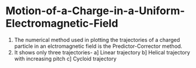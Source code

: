 # Motion-of-a-Charge-in-a-Uniform-Electromagnetic-Field
1. The numerical method used in plotting the trajectories of a charged particle in an elctromagnetic field is the Predictor-Corrector method.
2. It shows only three trajectories-
   a] Linear trajectory 
   b] Helical trajectory with increasing pitch
   c] Cycloid trajectory
